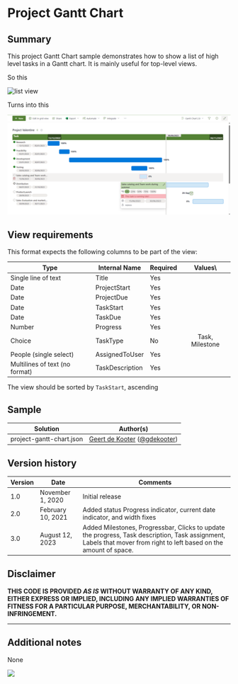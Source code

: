 # Project Gantt Chart

## Summary
This project Gantt Chart sample demonstrates how to show a list of high level tasks in a Gantt chart. It is mainly useful for top-level views.

So this

![list view](./assets/unformattedlistview.png)  

Turns into this

![screenshot of the sample](./assets/screenshot.png)  

## View requirements
This format expects the following columns to be part of the view:

|Type|Internal Name|Required|Values\
|---|---|---|:---:|
|Single line of text|Title|Yes||
|Date|ProjectStart|Yes||
|Date|ProjectDue|Yes||
|Date|TaskStart|Yes||
|Date|TaskDue|Yes||
|Number|Progress|Yes||
|Choice|TaskType|No|Task, Milestone|
|People (single select)|AssignedToUser|Yes||
|Multilines of text (no format)|TaskDescription|Yes||

The view should be sorted by `TaskStart`, ascending

## Sample

Solution|Author(s)
--------|---------
project-gantt-chart.json | [Geert de Kooter](https://github.com/gdk-max) ([@gdekooter](https://twitter.com/gdekooter))

## Version history

Version|Date|Comments
-------|----|--------
1.0|November 1, 2020|Initial release
2.0|February 10, 2021| Added status Progress indicator, current date indicator, and width fixes
3.0|August 12, 2023|Added Milestones, Progressbar, Clicks to update the progress, Task description, Task assignment, Labels that mover from right to left based on the amount of space.

## Disclaimer
**THIS CODE IS PROVIDED *AS IS* WITHOUT WARRANTY OF ANY KIND, EITHER EXPRESS OR IMPLIED, INCLUDING ANY IMPLIED WARRANTIES OF FITNESS FOR A PARTICULAR PURPOSE, MERCHANTABILITY, OR NON-INFRINGEMENT.**

---

## Additional notes

None

<img src="https://pnptelemetry.azurewebsites.net/list-formatting/view-samples/project-gantt-chart" />
